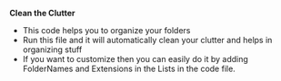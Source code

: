 **Clean the Clutter**

- This code helps you to organize your folders
- Run this file and it will automatically clean your clutter and helps in organizing stuff
- If you want to customize then you can easily do it by adding FolderNames and Extensions in the Lists in the code file.